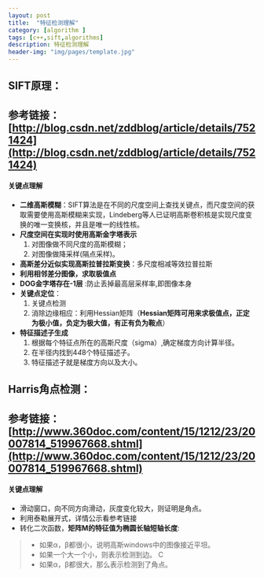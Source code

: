 ```yaml
---
layout: post
title:  "特征检测理解"
category: [algorithm ]
tags: [c++,sift,algorithms]
description: 特征检测理解
header-img: "img/pages/template.jpg"
---
```


## SIFT原理：
参考链接：[http://blog.csdn.net/zddblog/article/details/7521424](http://blog.csdn.net/zddblog/article/details/7521424)
---
#### 关键点理解
* **二维高斯模糊**：SIFT算法是在不同的尺度空间上查找关键点，而尺度空间的获取需要使用高斯模糊来实现，Lindeberg等人已证明高斯卷积核是实现尺度变换的唯一变换核，并且是唯一的线性核。
* **尺度空间在实现时使用高斯金字塔表示**
   1. 对图像做不同尺度的高斯模糊；
   2. 对图像做降采样(隔点采样)。
* **高斯差分近似实现高斯拉普拉斯变换**：多尺度相减等效拉普拉斯
* **利用相邻差分图像，求取极值点**
* **DOG金字塔存在-1层** :防止丢掉最高层采样率,即图像本身
* **关键点定位**：
	1. 关键点检测
	2. 消除边缘相应：利用Hessian矩阵（**Hessian矩阵可用来求极值点，正定为极小值，负定为极大值，有正有负为鞍点**）
* **特征描述子生成**
	1. 根据每个特征点所在的高斯尺度（sigma）,确定梯度方向计算半径。
	2. 在半径内找到4*4*8个特征描述子。
	3. 特征描述子就是梯度方向以及大小。

## Harris角点检测：
参考链接：[http://www.360doc.com/content/15/1212/23/20007814_519967668.shtml](http://www.360doc.com/content/15/1212/23/20007814_519967668.shtml) 
---
#### 关键点理解
* 滑动窗口，向不同方向滑动，灰度变化较大，则证明是角点。
* 利用泰勒展开式，详情公示看参考链接
* 转化二次函数，**矩阵M的特征值为椭圆长轴短轴长度**:
>* 如果α，β都很小，说明高斯windows中的图像接近平坦。  
>* 如果一个大一个小，则表示检测到边。 C 
>* 如果α，β都很大，那么表示检测到了角点。



